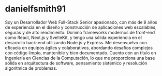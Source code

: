 # danielfsmith91
Soy un Desarrollador Web Full-Stack Senior apasionado, con más de 9 años de experiencia en el diseño y construcción de aplicaciones web escalables, seguras y de alto rendimiento. Domino frameworks modernos de front-end como React, Next.js y SvelteKit, y tengo una sólida experiencia en el desarrollo back-end utilizando Node.js y Express. Me desenvuelvo con eficacia en equipos ágiles y colaborativos, abordando desafíos complejos con código limpio, mantenible y bien documentado. Cuento con un título en Ingeniería en Ciencias de la Computación, lo que me proporciona una base sólida en arquitectura de software, pensamiento sistémico y resolución algorítmica de problemas.
